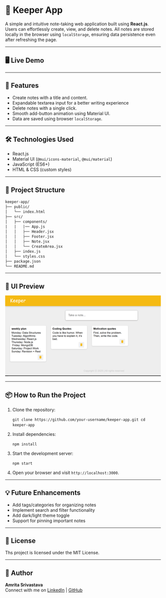 # 📝 Keeper App

A simple and intuitive note-taking web application built using **React.js**. Users can effortlessly create, view, and delete notes. All notes are stored locally in the browser using `localStorage`, ensuring data persistence even after refreshing the page.

---
## 🖥️ Live Demo



---

##  🚀 Features

- Create notes with a title and content.
- Expandable textarea input for a better writing experience
- Delete notes with a single click.
- Smooth add-button animation using Material UI.
- Data are saved using browser `localStorage`.

---

##  🛠️ Technologies Used

- React.js
- Material UI (`@mui/icons-material`, `@mui/material`)
- JavaScript (ES6+)
- HTML & CSS (custom styles)

---

##  📁 Project Structure

```
keeper-app/
├── public/
│   └── index.html
├── src/
│   ├── components/
|   |   |── App.js
│   │   ├── Header.jsx
│   │   ├── Footer.jsx
│   │   ├── Note.jsx
│   │   └── CreateArea.jsx
│   ├── index.js
│   └── styles.css
├── package.json
└── README.md
```

---

## 📸 UI Preview

![App Preview](src/assets/Screenshot.png)

---
## 📦 How to Run the Project

1. Clone the repository:

    `git clone https://github.com/your-username/keeper-app.git
    cd keeper-app`

2. Install dependencies:

    `npm install`

3. Start the development server:

    `npm start`

4. Open your browser and visit `http://localhost:3000`.

---

## 💡 Future Enhancements

- Add tags/categories for organizing notes
- Implement search and filter functionality
- Add dark/light theme toggle
- Support for pinning important notes

---

## 📌 License

Ths project is licensed under the MIT License.

---

## 🙌 Author

**Amrita Srivastava**  
Connect with me on 
[LinkedIn](https://www.linkedin.com/in/amrita-srivastava10/) | [GitHub](https://github.com/Amritasri10)



